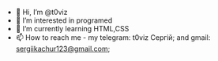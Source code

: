 - 👋 Hi, I’m @t0viz
- 👀 I’m interested in programed
- 🌱 I’m currently learning HTML,CSS
- 📫 How to reach me - my telegram: t0viz Сергій; and gmail: sergiikachur123@gmail.com;

<!---
t0viz/t0viz is a ✨ special ✨ repository because its `README.md` (this file) appears on your GitHub profile.
You can click the Preview link to take a look at your changes.
--->
